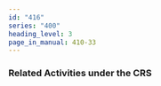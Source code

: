 ```yaml
---
id: "416"
series: "400"
heading_level: 3
page_in_manual: 410-33
---
```


### Related Activities under the CRS